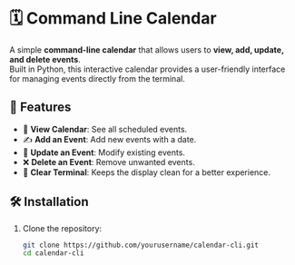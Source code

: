 # 🗓️ Command Line Calendar

A simple **command-line calendar** that allows users to **view, add, update, and delete events**.  
Built in Python, this interactive calendar provides a user-friendly interface for managing events directly from the terminal.

## 🚀 Features
- 📅 **View Calendar**: See all scheduled events.
- ✍ **Add an Event**: Add new events with a date.
- 🔄 **Update an Event**: Modify existing events.
- ❌ **Delete an Event**: Remove unwanted events.
- 🧹 **Clear Terminal**: Keeps the display clean for a better experience.

## 🛠️ Installation
1. Clone the repository:
   ```bash
   git clone https://github.com/yourusername/calendar-cli.git
   cd calendar-cli

